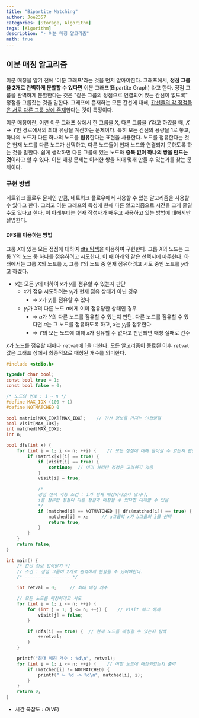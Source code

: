 ```yaml
---
title: "Bipartite Matching"
author: Joe2357
categories: [Storage, Algorithm]
tags: [Algorithm]
description: "- 이분 매칭 알고리즘"
math: true
---
```




## 이분 매칭 알고리즘

이분 매칭을 알기 전에 '이분 그래프'라는 것을 먼저 알아야한다. 그래프에서, **정점 그룹을 2개로 완벽하게 분할할 수 있다면** 이분 그래프(Bipartite Graph) 라고 한다. 정점 그룹을 완벽하게 분할한다는 것은 "같은 그룹의 정점으로 연결되어 있는 간선이 없도록" 정점을 그룹짓는 것을 말한다. 그래프에 존재하는 모든 간선에 대해, <u>간선들의 각 정점들은 서로 다른 그룹 상에 존재</u>한다는 것이 특징이다.

이분 매칭이란, 이런 이분 그래프 상에서 한 그룹을 $X$, 다른 그룹을 $Y$라고 하였을 때, $X \rightarrow Y$인 경로에서의 최대 유량을 계산하는 문제이다. 특히 모든 간선의 용량을 $1$로 놓고, 하나의 노드가 다른 하나의 노드를 **점유**한다는 표현을 사용한다. 노드를 점유한다는 것은 현재 노드를 다른 노드가 선택하고, 다른 노드들이 현재 노드와 연결되지 못하도록 하는 것을 말한다. 쉽게 생각하면 다른 그룹에 있는 노드와 **중복 없이 하나의 쌍을 만드는 것**이라고 할 수 있다. 이분 매칭 문제는 이러한 쌍을 최대 몇개 만들 수 있는가를 찾는 문제이다.

  

### 구현 방법

네트워크 플로우 문제인 만큼, 네트워크 플로우에서 사용할 수 있는 알고리즘을 사용할 수 있다고 한다. 그리고 이분 그래프의 특성에 한해 다른 알고리즘으로 시간을 크게 줄일 수도 있다고 한다. 이 아래부터는 현재 작성자가 배우고 사용하고 있는 방법에 대해서만 설명한다.



#### DFS를 이용하는 방법

그룹 $X$에 있는 모든 정점에 대하여 [dfs 탐색](https://en.wikipedia.org/wiki/Depth-first_search)을 이용하여 구현한다. 그룹 $X$의 노드는 그룹 $Y$의 노드 중 하나를 점유하려고 시도한다. 이 때 아래와 같은 선택지에 마주한다. 아래에서는 그룹 $X$의 노드를 $x$, 그룹 $Y$의 노드 중 현재 점유하려고 시도 중인 노드를 $y$라고 하겠다.

- $x$는 모든 $y$에 대하여 $x$가 $y$를 점유할 수 있는지 판단
  - $x$가 점유 시도하려는 $y_i$가 현재 점유 상태가 아닌 경우
    - => $x$가 $y_i$를 점유할 수 있다
  - $y_i$가 $X$의 다른 노드 $a$에게 이미 점유당한 상태인 경우
    - => $a$가 $Y$의 다른 노드를 점유할 수 있는지 판단. 다른 노드를 점유할 수 있다면 $a$는 그 노드를 점유하도록 하고, $x$는 $y_i$를 점유한다
    -  => $Y$의 모든 노드에 대해 $x$가 점유할 수 없다고 판단되면 매칭 실패로 간주

$x$가 노드를 점유할 때마다 `retval`에 $1$을 더한다. 모든 알고리즘이 종료된 이후 `retval` 값은 그래프 상에서 최종적으로 매칭된 개수를 의미한다.

```c
#include <stdio.h>

typedef char bool;
const bool true = 1;
const bool false = 0;

/* 노드의 번호 : 1 ~ n */
#define MAX_IDX (100 + 1)
#define NOTMATCHED 0

bool matrix[MAX_IDX][MAX_IDX];    // 간선 정보를 가지는 인접행렬
bool visit[MAX_IDX];
int matched[MAX_IDX];
int n;

bool dfs(int x) {
    for (int i = 1; i <= n; ++i) {    // 모든 정점에 대해 들어갈 수 있는지 판단
        if (matrix[x][i] == true) {
            if (visit[i] == true) {
                continue;  // 이미 처리한 정점은 고려하지 않음
            }
            visit[i] = true;

            /*
            정점 선택 가능 조건 : i가 현재 매칭되어있지 않거나,
            i를 점유한 정점이 다른 정점과 매칭될 수 있다면 대체할 수 있음
            */
            if (matched[i] == NOTMATCHED || dfs(matched[i]) == true) {
                matched[i] = x;     // a그룹의 x가 b그룹의 i를 선택
                return true;
            }
        }
    }
    return false;
}

int main() {
    /* 간선 정보 입력받기 */
    // 조건 : 정점 그룹이 2개로 완벽하게 분할될 수 있어야한다.
    /* ----------------- */

    int retval = 0;     // 최대 매칭 개수

    // 모든 노드를 매칭하려고 시도
    for (int i = 1; i <= n; ++i) {
        for (int j = 1; j <= n; ++j) {    // visit 체크 해제
            visit[j] = false;
        }

        if (dfs(i) == true) {  // 현재 노드를 매칭할 수 있는지 탐색
            ++retval;
        }
    }

    printf("최대 매칭 개수 : %d\n", retval);
    for (int i = 1; i <= n; ++i) {    // 어떤 노드에 매칭되었는지 출력
        if (matched[i] != NOTMATCHED) {
            printf(" ㄴ %d -> %d\n", matched[i], i);
        }
    }
    return 0;
}
```

- 시간 복잡도 : $O(VE)$
